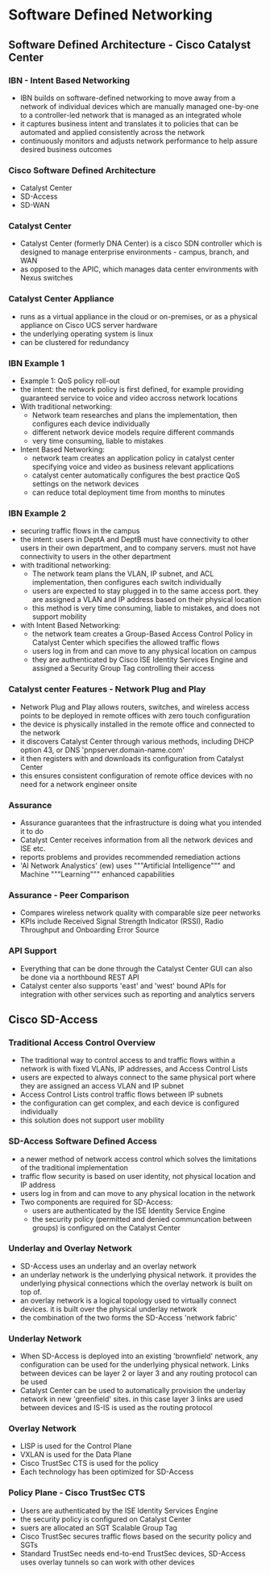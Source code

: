 # Software Defined Networking
## Software Defined Architecture - Cisco Catalyst Center
### IBN - Intent Based Networking
* IBN builds on software-defined networking to move away from a network of individual devices which are manually managed one-by-one to a controller-led network that is managed as an integrated whole
* it captures business intent and translates it to policies that can be automated and applied consistently across the network
* continuously monitors and adjusts network performance to help assure desired business outcomes
### Cisco Software Defined Architecture
* Catalyst Center
* SD-Access
* SD-WAN
### Catalyst Center
* Catalyst Center (formerly DNA Center) is a cisco SDN controller which is designed to manage enterprise environments - campus, branch, and WAN
* as opposed to the APIC, which manages data center environments with Nexus switches
### Catalyst Center Appliance
* runs as a virtual appliance in the cloud or on-premises, or as a physical appliance on Cisco UCS server hardware
* the underlying operating system is linux
* can be clustered for redundancy
### IBN Example 1
* Example 1: QoS policy roll-out
* the intent: the network policy is first defined, for example providing guaranteed service to voice and video accross network locations
* With traditional networking:
    * Network team researches and plans the implementation, then configures each device individually
    * different network device models require different commands
    * very time consuming, liable to mistakes
* Intent Based Networking:
    * network team creates an application policy in catalyst center specifying voice and video as business relevant applications
    * catalyst center automatically configures the best practice QoS settings on the network devices
    * can reduce total deployment time from months to minutes
### IBN Example 2
* securing traffic flows in the campus
* the intent: users in DeptA and DeptB must have connectivity to other users in their own department, and to company servers. must not have connectivity to users in the other department
* with traditional networking:
    * The network team plans the VLAN, IP subnet, and ACL implementation, then configures each switch individually
    * users are expected to stay plugged in to the same access port. they are assigned a VLAN and IP address based on their physical location
    * this method is very time consuming, liable to mistakes, and does not support mobility
* with Intent Based Networking:
    * the network team creates a Group-Based Access Control Policy in Catalyst Center which specifies the allowed traffic flows
    * users log in from and can move to any physical location on campus
    * they are authenticated by Cisco ISE Identity Services Engine and assigned a Security Group Tag controlling their access
### Catalyst center Features - Network Plug and Play
* Network Plug and Play allows routers, switches, and wireless access points to be deployed in remote offices with zero touch configuration
* the device is physically installed in the remote office and connected to the network
* it discovers Catalyst Center through various methods, including DHCP option 43, or DNS 'pnpserver.domain-name.com'
* it then registers with and downloads its configuration from Catalyst Center
* this ensures consistent configuration of remote office devices with no need for a network engineer onsite
### Assurance
* Assurance guarantees that the infrastructure is doing what you intended it to do
* Catalyst Center receives information from all the network devices and ISE etc.
* reports problems and provides recommended remediation actions
* 'AI Network Analystics' (ew) uses """Artificial Intelligence""" and Machine """Learning""" enhanced capabilities
### Assurance - Peer Comparison
* Compares wireless network quality with comparable size peer networks
* KPIs include Received Signal Strength Indicator (RSSI), Radio Throughput and Onboarding Error Source
### API Support
* Everything that can be done through the Catalyst Center GUI can also be done via a northbound REST API
* Catalyst center also supports 'east' and 'west' bound APIs for integration with other services such as reporting and analytics servers
## Cisco SD-Access
### Traditional Access Control Overview
* The traditional way to control access to and traffic flows within a network is with fixed VLANs, IP addresses, and Access Control Lists
* users are expected to always connect to the same physical port where they are assigned an access VLAN and IP subnet
* Access Control Lists control traffic flows between IP subnets
* the configuration can get complex, and each device is configured individually
* this solution does not support user mobility
### SD-Access Software Defined Access
* a newer method of network access control which solves the limitations of the traditional implementation
* traffic flow security is based on user identity, not physical location and IP address
* users log in from and can move to any physical location in the network
* Two components are required for SD-Access:
    * users are authenticated by the ISE Identity Service Engine
    * the security policy (permitted and denied communcation between groups) is configured on the Catalyst Center
### Underlay and Overlay Network
* SD-Access uses an underlay and an overlay network
* an underlay network is the underlying physical network. it provides the underlying physical connections which the overlay network is built on top of.
* an overlay network is a logical topology used to virtually connect devices. it is built over the physical underlay network
* the combination of the two forms the SD-Access 'network fabric'
### Underlay Network
* When SD-Access is deployed into an existing 'brownfield' network, any configuration can be used for the underlying physical network. Links between devices can be layer 2 or layer 3 and any routing protocol can be used
* Catalyst Center can be used to automatically provision the underlay network in new 'greenfield' sites. in this case layer 3 links are used between devices and IS-IS is used as the routing protocol
### Overlay Network
* LISP is used for the Control Plane
* VXLAN is used for the Data Plane
* Cisco TrustSec CTS is used for the policy
* Each technology has been optimized for SD-Access
### Policy Plane - Cisco TrustSec CTS
* Users are authenticated by the ISE Identity Services Engine
* the security policy is configured on Catalyst Center
* suers are allocated an SGT Scalable Group Tag
* Cisco TrustSec secures traffic flows based on the security policy and SGTs
* Standard TrustSec needs end-to-end TrustSec devices, SD-Access uses overlay tunnels so can work with other devices
